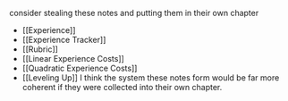 consider stealing these notes and putting them in their own chapter
- [[Experience]]
- [[Experience Tracker]]
- [[Rubric]]
- [[Linear Experience Costs]]
- [[Quadratic Experience Costs]]
- [[Leveling Up]]
I think the system these notes form would be far more coherent if they were collected into their own chapter.